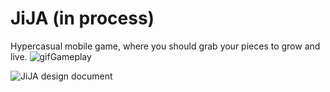 # JiJA (in process)
Hypercasual mobile game, where you should grab your pieces to grow and live. 
![gifGameplay](https://user-images.githubusercontent.com/79089796/201388719-5822728c-bb2b-4e98-be79-4fb21e5a7a2c.gif)

![JiJA design document](https://user-images.githubusercontent.com/79089796/201332474-65ce446c-9e5a-4d67-9507-b7dabca33396.png)
